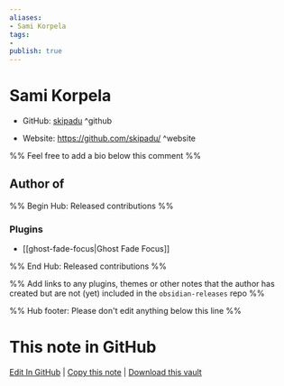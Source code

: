 ```yaml
---
aliases:
- Sami Korpela
tags:
- 
publish: true
---
```


# Sami Korpela

- GitHub: [skipadu](https://github.com/skipadu/) ^github
<!-- - Discord: `@` ^discord-->
- Website: <https://github.com/skipadu/> ^website
<!-- - [[Publish sites|Publish site]]: ^publish-->

%% Feel free to add a bio below this comment %%


## Author of

%% Begin Hub: Released contributions %%
### Plugins
- [[ghost-fade-focus|Ghost Fade Focus]]

%% End Hub: Released contributions %%

%% Add links to any plugins, themes or other notes that the author has created but are not (yet) included in the `obsidian-releases` repo %%

<!--
### Unlisted plugins

- 
-->

<!--
### Others

- 
-->

<!--
## Sponsor this author

- [[GitHub sponsors]]: [Sponsor @skipadu on GitHub Sponsors](https://github.com/sponsors/skipadu) ^github-sponsor
- [[Buy me a coffee]]: ^buy-me-a-coffee
- [[PayPal]]: ^paypal
- [[Patreon]]: ^patreon

-->

<!--
## Follow this author

- [[YouTube Channels|On YouTube]]: ^youtube
- Twitter: ^twitter
- ...
-->

%% Hub footer: Please don't edit anything below this line %%

# This note in GitHub

<span class="git-footer">[Edit In GitHub](https://github.dev/obsidian-community/obsidian-hub/blob/main/01%20-%20Community/People/skipadu.md "git-hub-edit-note") | [Copy this note](https://raw.githubusercontent.com/obsidian-community/obsidian-hub/main/01%20-%20Community/People/skipadu.md "git-hub-copy-note") | [Download this vault](https://github.com/obsidian-community/obsidian-hub/archive/refs/heads/main.zip "git-hub-download-vault") </span>
